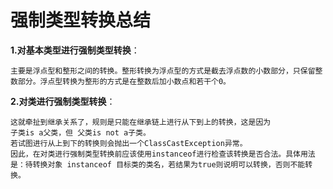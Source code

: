 # 强制类型转换总结
**1.对基本类型进行强制类型转换**：

	主要是浮点型和整形之间的转换。整形转换为浮点型的方式是截去浮点数的小数部分，只保留整数部分。浮点型转换为整形的方式是在整数后加小数点和若干个0。
	
**2.对类进行强制类型转换**：

	这就牵扯到继承关系了，规则是只能在继承链上进行从下到上的转换，这是因为
	子类is a父类，但 父类is not a子类。
	若试图进行从上到下的转换则会抛出一个ClassCastException异常。
	因此，在对类进行强制类型转换前应该使用instanceof进行检查该转换是否合法。具体用法是：待转换对象 instanceof 目标类的类名，若结果为true则说明可以转换，否则不能转换。
	

